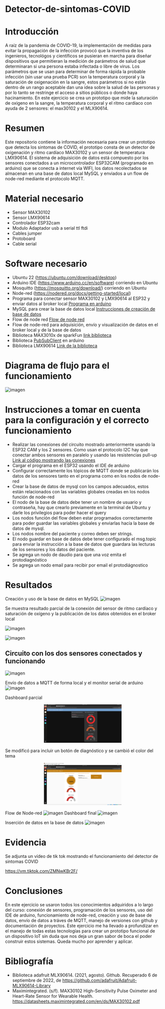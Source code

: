 # Detector-de-sintomas-COVID

# Introducción


A raíz de la pandemia de COVID-19, la implementación de medidas para evitar la propagación de la infección provocó que la inventiva de los ingenieros, tecnológos y científicos se pusieran en marcha para diseñar dispositivos que permitieran la medición de parámetros de salud que determinaran si una persona estaba infectada o libre de virus. Los parámetros que se usan para determinar de forma rápida la probable infección (sin usar una prueba PCR) son la temperatura corporal y la saturación de oxigenación en la sangre, estos parámetros si no están dentro de un rango aceptable dan una idea sobre la salud de las personas y por lo tanto se restringe el acceso a sitios públicos o donde haya hacinamiento. En este ejercicio se crea un prototipo que mide la saturación de oxigeno en la sangre, la temperatura corporal y el ritmo cardíaco con ayuda de 2 sensores: el max30102 y el MLX90614. 

# Resumen

Este repositorio contiene la información necesaria para crear un prototipo que detecta los sintomas de COVID, el prototipo consta de un detector de oxigenación y ritmo cardíaco MAX30102 y un sensor de temperatura LMX90614. El sistema de adquisición de datos está compuesto por los sensores conectados a un microcontrolador ESP32CAM (programado en arduino) que se conecta a internet vía WIFI, los datos recolectados se almacenan en una base de datos local MySQL y enviados a un flow de node-red mediante el protocolo MQTT.  

# Material necesario
- Sensor MAX30102
- Sensor LMX90614 
- Controlador ESP32cam
- Modulo Adaptador usb a serial ttl ftdi
- Cables jumper
- Protoboard
- Cable serial

# Software necesario
- Ubuntu 22 (https://ubuntu.com/download/desktop)
- Arduino IDE (https://www.arduino.cc/en/software) corriendo en Ubuntu
- Mosquitto (https://mosquitto.org/download/) corriendo en Ubuntu
- Node-red (https://nodered.org/docs/getting-started/local)
- Programa para conectar sensor MAX30102 y LMX90614 al ESP32 y enviar datos al broker local 
[Programa en  arduino](https://github.com/raymundosoto/Detector-de-sintomas-covid/tree/main/CREACIon%20JSON%20MQTT%20MAX30102%20MLX/ESP21CAM-MQTT-MLX90614-MAX30102-JSON)
- MySQL para crear la base de datos local [Instrucciones de creación de base de datos](https://github.com/raymundosoto/Detector-de-sintomas-covid/blob/main/SQL/Instrucciones%20para%20crear%20la%20base%20de%20datos)
- Flow de node red [Flow de node red](https://github.com/raymundosoto/Detector-de-sintomas-covid/blob/main/Flow%20node-red/flows_8_detector_covid_publicacion_BBDD.json)
- Flow de node-red para adquisición, envío y visualización de datos en el broker local y de la base de datos 
- Biblioteca MAX3010x de sparkFun [link biblioteca](https://github.com/sparkfun/SparkFun_MAX3010x_Sensor_Library)
- Biblioteca [PubSubClient](https://pubsubclient.knolleary.net/) en arduino
- Biblioteca LMX90614 [Link de la biblioteca](https://github.com/adafruit/Adafruit-MLX90614-Library)

# Diagrama de flujo para el funcionamiento
![imagen](https://user-images.githubusercontent.com/72757419/187573107-653a4561-568b-4068-9646-10dc60edecbc.png)

# Instrucciones a tomar en cuenta para la configuración y el correcto funcionamiento

- Realizar las conexiones del circuito mostrado anteriormente usando la ESP32 CAM y los 2 sensores. Como usan el protocolo I2C hay que conectar ambos sensores en paralelo y usando las resistencias pull-up [Link al código mostrando las conexiones](https://github.com/raymundosoto/Detector-de-sintomas-covid/blob/main/CREACION%20JSON%20MQTT%20MAX30102%20MLX/ESP21CAM-MQTT-MLX90614-MAX30102-JSON/ESP21CAM-MQTT-MLX90614-MAX30102-JSON.ino)
 - Cargar el programa en el ESP32 usando el IDE de arduino
 - Configurar correctamente los tópicos de MQTT donde se publicarán los datos de los sensores tanto en el programa como en los nodos de node-red
 - Crear la base de datos de mysql con los campos adecuados, estos están relacionados con las variables globales creadas en los nodos función de node-red
 - El nodo de la base de datos debe tener un nombre de usuario y contraseña, hay que crearlo previamente en la terminal de Ubuntu y darle los privilegios para poder hacer el query
 - Los nodos función del flow deben estar programados correctamente para poder guardar las variables globales y enviarlas hacía la base de datos de mysql.
 - Los nodos nombre del paciente y correo deben ser strings.
 - El nodo guardar en base de datos debe tener configurado el msg.topic para enviar la instrucción a la base de datos que guardara las lecturas de los sensores y los datos del paciente.
 - Se agrega un nodo de daudio para que una voz emita el protodiagnóstico
 - Se agrega un nodo email para recibir por email el protodiágnostico

# Resultados
Creación y uso de la base de datos en MySQL
![imagen](https://user-images.githubusercontent.com/72757419/187574025-9b3504ee-6e6f-4a58-b1dd-9f1a8c45ee52.png)

Se muestra resultado parcial de la conexión del sensor de ritmo cardíaco y saturación de oxígeno y la publicación de los datos obtenidos en el broker local

![imagen](https://user-images.githubusercontent.com/72757419/187573521-e76cece2-9470-4769-b323-be9b27def10d.png)

![imagen](https://user-images.githubusercontent.com/72757419/187573484-3e68f795-2336-47c3-8e7b-0e598da07c00.png)

 ## Circuito con los dos sensores conectados y funcionando
 ![imagen](https://user-images.githubusercontent.com/72757419/188005261-45574a60-0b0b-4210-af0f-2ba0a6f4e2ca.png)
 
 Envío de datos a MQTT de forma local y el monitor serial de arduino
 ![imagen](https://user-images.githubusercontent.com/72757419/188006328-121bc36c-6858-41d4-9767-5b65328300f3.png)

Dashboard parcial 

<p align="center">
<img src="https://github.com/raymundosoto/Detector-de-sintomas-covid/blob/main/dashboard1.png" width=50% height=50%>
</p>

Se modificó para incluir un botón de diagnóstico y se cambió el color del tema
<p align="center">
<img src="https://github.com/raymundosoto/Detector-de-sintomas-covid/blob/main/dashboard2.png" width=50% height=50%>
</p>

Flow de Node-red
![imagen](https://user-images.githubusercontent.com/72757419/188715635-0cf0204b-2c6b-42f1-8929-8cfa18d2adb6.png)
Dashboard final
![imagen](https://user-images.githubusercontent.com/72757419/188715815-6996f098-c3d1-401f-b151-3d5a51580fc2.png)

Inserción de datos en la base de datos
![imagen](https://user-images.githubusercontent.com/72757419/188720846-3fb17dbb-3e1e-4e76-859f-feac6d70cf50.png)

# Evidencia

Se adjunta un vídeo de tik tok mostrando el funcionamiento del detector de sintomas COVID

https://vm.tiktok.com/ZMNwKBr2F/

# Conclusiones

En este ejercicio se usaron todos los conocimientos adquiridos a lo largo del curso: conexión de sensores, programación de los sensores, uso del IDE de arduino, funcionamiento de node-red, creación y uso de base de datos, envío de datos a tráves de MQTT, manejo de versiones con github y documentación de proyectos. Este ejercicio me ha llevado a profundizar en el manejo de todas estas tecnologías para crear un prototipo funcional de un dispositivo IoT sin duda que nos deja un gran sabor de boca el poder construir estos sistemas. Queda mucho por aprender y aplicar.

# Bibliografía

- Biblioteca adafruit MLX90614. (2021, agosto). Github. Recuperado 6 de septiembre de 2022, de https://github.com/adafruit/Adafruit-MLX90614-Library
- Maximintegrated. (s/f). MAX30102 High-Sensitivity Pulse Oximeter and Heart-Rate Sensor for Wearable Health. https://datasheets.maximintegrated.com/en/ds/MAX30102.pdf
